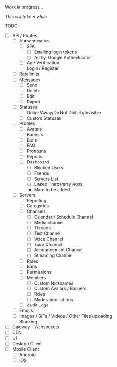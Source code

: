 Work in progress...

_This will take a while_


TODO:
- [ ] API / Routes
  - [ ] Authentication
    - [ ] 2FA
      - [ ] Emailing login tokens
      - [ ] Authy, Google Authenticator
    - [ ] Age Verification
    - [ ] Login / Register
  - [ ] Ratelimits
  - [ ] Messages
    - [ ] Send
    - [ ] Delete
    - [ ] Edit
    - [ ] Report
  - [ ] Statuses
    - [ ] Online/Away/Do Not Disturb/Invisible
    - [ ] Custom Statuses
  - [ ] Profiles
    - [ ] Avatars
    - [ ] Banners
    - [ ] Bio's
    - [ ] FAQ
    - [ ] Pronouns
    - [ ] Reports
    - [ ] Dashboard
      - [ ] Blocked Users
      - [ ] Friends
      - [ ] Servers List
      - [ ] Linked Third Party Apps
      - More to be added...
  - [ ] Servers
    - [ ] Reporting
    - [ ] Categories
    - [ ] Channels
      - [ ] Calendar / Schedule Channel
      - [ ] Media channel
      - [ ] Threads
      - [ ] Text Channel
      - [ ] Voice Channel
      - [ ] Todo Channel
      - [ ] Announcement Channel
      - [ ] Streaming Channel
    - [ ] Roles
    - [ ] Bans
    - [ ] Permissions
    - [ ] Members
      - [ ] Custom Nicknames
      - [ ] Custom Avatars / Banners
      - [ ] Roles
      - [ ] Moderation actions
    - [ ] Audit Logs
  - [ ] Emojis
  - [ ] Images / GIFs / Videos / Other Files uploading
  - [ ] Blocking
- [ ] Gateway - Websockets
- [ ] CDN
- [ ] UI
- [ ] Desktop Client
- [ ] Mobile Client
  - [ ] Android
  - [ ] IOS
